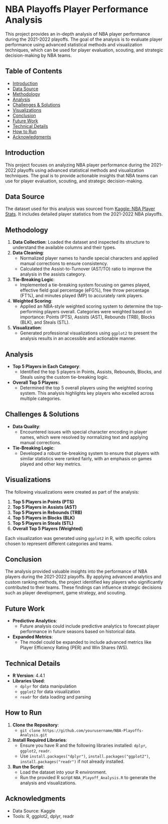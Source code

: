  # NBA Playoffs Player Performance Analysis

This project provides an in-depth analysis of NBA player performance during the 2021-2022 playoffs. The goal of the analysis is to evaluate player performance using advanced statistical methods and visualization techniques, which can be used for player evaluation, scouting, and strategic decision-making by NBA teams.

## Table of Contents

- [Introduction](#introduction)
- [Data Source](#data-source)
- [Methodology](#methodology)
- [Analysis](#analysis)
- [Challenges & Solutions](#challenges--solutions)
- [Visualizations](#visualizations)
- [Conclusion](#conclusion)
- [Future Work](#future-work)
- [Technical Details](#technical-details)
- [How to Run](#how-to-run)
- [Acknowledgments](#acknowledgments)

## Introduction

This project focuses on analyzing NBA player performance during the 2021-2022 playoffs using advanced statistical methods and visualization techniques. The goal is to provide actionable insights that NBA teams can use for player evaluation, scouting, and strategic decision-making.

## Data Source

The dataset used for this analysis was sourced from [Kaggle: NBA Player Stats](https://www.kaggle.com/datasets/vivovinco/nba-player-stats/data). It includes detailed player statistics from the 2021-2022 NBA playoffs.

## Methodology

1. **Data Collection**: Loaded the dataset and inspected its structure to understand the available columns and their types.
2. **Data Cleaning**: 
   - Normalized player names to handle special characters and applied manual corrections to ensure consistency.
   - Calculated the Assist-to-Turnover (AST/TO) ratio to improve the analysis in the assists category.
3. **Tie-Breaking Logic**: 
   - Implemented a tie-breaking system focusing on games played, effective field goal percentage (eFG%), free throw percentage (FT%), and minutes played (MP) to accurately rank players.
4. **Weighted Scoring**: 
   - Applied an NBA-style weighted scoring system to determine the top-performing players overall. Categories were weighted based on importance: Points (PTS), Assists (AST), Rebounds (TRB), Blocks (BLK), and Steals (STL).
5. **Visualization**: 
   - Generated professional visualizations using `ggplot2` to present the analysis results in an accessible and actionable manner.

## Analysis

- **Top 5 Players in Each Category**: 
  - Identified the top 5 players in Points, Assists, Rebounds, Blocks, and Steals using the custom tie-breaking logic.
- **Overall Top 5 Players**: 
  - Determined the top 5 overall players using the weighted scoring system. This analysis highlights key players who excelled across multiple categories.

## Challenges & Solutions

- **Data Quality**: 
  - Encountered issues with special character encoding in player names, which were resolved by normalizing text and applying manual corrections.
- **Tie-Breaking Logic**: 
  - Developed a robust tie-breaking system to ensure that players with similar statistics were ranked fairly, with an emphasis on games played and other key metrics.

## Visualizations

The following visualizations were created as part of the analysis:

1. **Top 5 Players in Points (PTS)**
2. **Top 5 Players in Assists (AST)**
3. **Top 5 Players in Rebounds (TRB)**
4. **Top 5 Players in Blocks (BLK)**
5. **Top 5 Players in Steals (STL)**
6. **Overall Top 5 Players (Weighted)**

Each visualization was generated using `ggplot2` in R, with specific colors chosen to represent different categories and teams.

## Conclusion

The analysis provided valuable insights into the performance of NBA players during the 2021-2022 playoffs. By applying advanced analytics and custom ranking methods, the project identified key players who significantly contributed to their teams. These findings can influence strategic decisions such as player development, game strategy, and scouting.

## Future Work

- **Predictive Analytics**: 
  - Future analysis could include predictive analytics to forecast player performance in future seasons based on historical data.
- **Expanded Metrics**: 
  - The model could be expanded to include advanced metrics like Player Efficiency Rating (PER) and Win Shares (WS).

## Technical Details

- **R Version**: 4.4.1
- **Libraries Used**: 
  - `dplyr` for data manipulation
  - `ggplot2` for data visualization
  - `readr` for data loading and parsing

## How to Run

1. **Clone the Repository**: 
   - `git clone https://github.com/yourusername/NBA-Playoffs-Analysis.git`
2. **Install Required Libraries**:
   - Ensure you have R and the following libraries installed: `dplyr`, `ggplot2`, `readr`.
   - Use `install.packages("dplyr")`, `install.packages("ggplot2")`, `install.packages("readr")` if not already installed.
3. **Run the Script**:
   - Load the dataset into your R environment.
   - Run the provided R script `NBA_Playoff_Analysis.R` to generate the analysis and visualizations.

## Acknowledgments

- Data Source: Kaggle
- Tools: R, ggplot2, dplyr, readr

